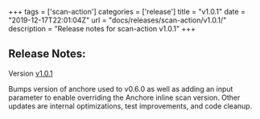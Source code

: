 +++
tags = ['scan-action']
categories = ['release']
title = "v1.0.1"
date = "2019-12-17T22:01:04Z"
url = "docs/releases/scan-action/v1.0.1/"
description = "Release notes for scan-action v1.0.1"
+++

## Release Notes:
Version [v1.0.1](https://github.com/anchore/scan-action/releases/tag/v1.0.1)

Bumps version of anchore used to v0.6.0 as well as adding an input parameter to enable overriding the Anchore inline scan version. Other updates are internal optimizations, test improvements, and code cleanup.
